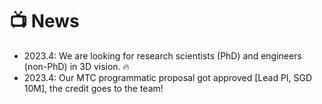 # 📺 News
- 2023.4: We are looking for research scientists (PhD) and engineers (non-PhD) in 3D vision. 🔥
- 2023.4: Our MTC programmatic proposal got approved [Lead PI, SGD 10M], the credit goes to the team! 
